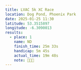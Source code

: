 ```yaml
---
title: LVAC 5k XC Race
location: Dog Pond, Phoenix Park
date: 2025-01-25 11:30
latitude: 53.3515897
longitude: -6.3090013
results:
  - place: 1
    name: ND
    finish_time: 25m 33s
    handicap: 5m 45s
    actual_time: 19m 48s
    note: 🥇🥈🥉
---
```


